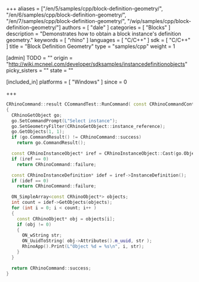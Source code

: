 +++
aliases = ["/en/5/samples/cpp/block-definition-geometry/", "/en/6/samples/cpp/block-definition-geometry/", "/en/7/samples/cpp/block-definition-geometry/", "/wip/samples/cpp/block-definition-geometry/"]
authors = [ "dale" ]
categories = [ "Blocks" ]
description = "Demonstrates how to obtain a block instance's definition geometry."
keywords = [ "rhino" ]
languages = [ "C/C++" ]
sdk = [ "C/C++" ]
title = "Block Definition Geometry"
type = "samples/cpp"
weight = 1

[admin]
TODO = ""
origin = "http://wiki.mcneel.com/developer/sdksamples/instancedefinitionobjects"
picky_sisters = ""
state = ""

[included_in]
platforms = [ "Windows" ]
since = 0

+++

```cpp
CRhinoCommand::result CCommandTest::RunCommand( const CRhinoCommandContext& context )
{
  CRhinoGetObject go;
  go.SetCommandPrompt(L"Select instance");
  go.SetGeometryFilter(CRhinoGetObject::instance_reference);
  go.GetObjects(1, 1);
  if (go.CommandResult() != CRhinoCommand::success)
    return go.CommandResult();

  const CRhinoInstanceObject* iref = CRhinoInstanceObject::Cast(go.Object(0).Object());
  if (iref == 0)
    return CRhinoCommand::failure;

  const CRhinoInstanceDefinition* idef = iref->InstanceDefinition();
  if (idef == 0)
    return CRhinoCommand::failure;

  ON_SimpleArray<const CRhinoObject*> objects;
  int count = idef->GetObjects(objects);
  for (int i = 0; i < count; i++ )
  {
    const CRhinoObject* obj = objects[i];
    if (obj != 0)
    {
      ON_wString str;
      ON_UuidToString( obj->Attributes().m_uuid, str );
      RhinoApp().Print(L"Object %d = %s\n", i, str);
    }
  }

  return CRhinoCommand::success;
}
```
